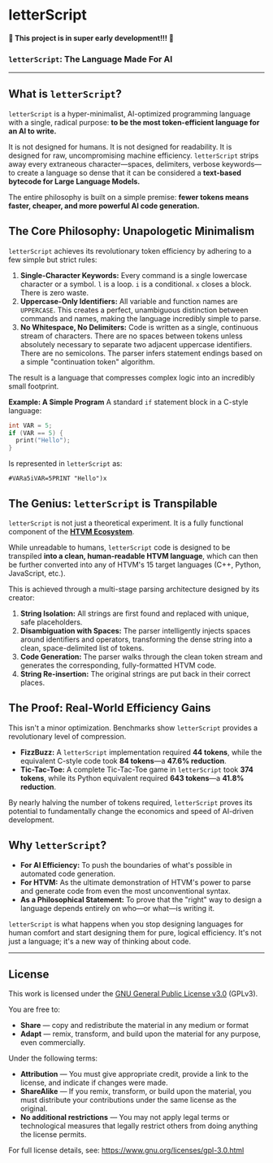 # letterScript

#### 🚧 This project is in super early development!!! 🚧

### `letterScript`: The Language Made For AI

---

## What is `letterScript`?

`letterScript` is a hyper-minimalist, AI-optimized programming language with a single, radical purpose: **to be the most token-efficient language for an AI to write.**

It is not designed for humans. It is not designed for readability. It is designed for raw, uncompromising machine efficiency. `letterScript` strips away every extraneous character—spaces, delimiters, verbose keywords—to create a language so dense that it can be considered a **text-based bytecode for Large Language Models.**

The entire philosophy is built on a simple premise: **fewer tokens means faster, cheaper, and more powerful AI code generation.**

## The Core Philosophy: Unapologetic Minimalism

`letterScript` achieves its revolutionary token efficiency by adhering to a few simple but strict rules:

1.  **Single-Character Keywords:** Every command is a single lowercase character or a symbol. `l` is a loop. `i` is a conditional. `x` closes a block. There is zero waste.
2.  **Uppercase-Only Identifiers:** All variable and function names are `UPPERCASE`. This creates a perfect, unambiguous distinction between commands and names, making the language incredibly simple to parse.
3.  **No Whitespace, No Delimiters:** Code is written as a single, continuous stream of characters. There are no spaces between tokens unless absolutely necessary to separate two adjacent uppercase identifiers. There are no semicolons. The parser infers statement endings based on a simple "continuation token" algorithm.

The result is a language that compresses complex logic into an incredibly small footprint.

**Example: A Simple Program**
A standard `if` statement block in a C-style language:
```c
int VAR = 5;
if (VAR == 5) {
  print("Hello");
}
```
Is represented in `letterScript` as:
```
#VARa5iVAR=5PRINT "Hello")x
```

## The Genius: `letterScript` is Transpilable

`letterScript` is not just a theoretical experiment. It is a fully functional component of the **[HTVM Ecosystem](https://github.com/TheMaster1127/HTVM)**.

While unreadable to humans, `letterScript` code is designed to be transpiled **into a clean, human-readable HTVM language**, which can then be further converted into any of HTVM's 15 target languages (C++, Python, JavaScript, etc.).

This is achieved through a multi-stage parsing architecture designed by its creator:
1.  **String Isolation:** All strings are first found and replaced with unique, safe placeholders.
2.  **Disambiguation with Spaces:** The parser intelligently injects spaces around identifiers and operators, transforming the dense string into a clean, space-delimited list of tokens.
3.  **Code Generation:** The parser walks through the clean token stream and generates the corresponding, fully-formatted HTVM code.
4.  **String Re-insertion:** The original strings are put back in their correct places.

## The Proof: Real-World Efficiency Gains

This isn't a minor optimization. Benchmarks show `letterScript` provides a revolutionary level of compression.

*   **FizzBuzz:** A `letterScript` implementation required **44 tokens**, while the equivalent C-style code took **84 tokens**—a **47.6% reduction**.
*   **Tic-Tac-Toe:** A complete Tic-Tac-Toe game in `letterScript` took **374 tokens**, while its Python equivalent required **643 tokens**—a **41.8% reduction**.

By nearly halving the number of tokens required, `letterScript` proves its potential to fundamentally change the economics and speed of AI-driven development.

## Why `letterScript`?

*   **For AI Efficiency:** To push the boundaries of what's possible in automated code generation.
*   **For HTVM:** As the ultimate demonstration of HTVM's power to parse and generate code from even the most unconventional syntax.
*   **As a Philosophical Statement:** To prove that the "right" way to design a language depends entirely on who—or what—is writing it.

`letterScript` is what happens when you stop designing languages for human comfort and start designing them for pure, logical efficiency. It's not just a language; it's a new way of thinking about code.

---

## License

This work is licensed under the [GNU General Public License v3.0](https://www.gnu.org/licenses/gpl-3.0.html) (GPLv3).

You are free to:

- **Share** — copy and redistribute the material in any medium or format
- **Adapt** — remix, transform, and build upon the material for any purpose, even commercially.

Under the following terms:

- **Attribution** — You must give appropriate credit, provide a link to the license, and indicate if changes were made.
- **ShareAlike** — If you remix, transform, or build upon the material, you must distribute your contributions under the same license as the original.
- **No additional restrictions** — You may not apply legal terms or technological measures that legally restrict others from doing anything the license permits.

For full license details, see: https://www.gnu.org/licenses/gpl-3.0.html
